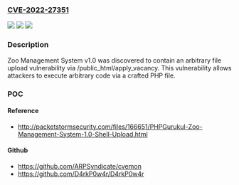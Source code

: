 ### [CVE-2022-27351](https://cve.mitre.org/cgi-bin/cvename.cgi?name=CVE-2022-27351)
![](https://img.shields.io/static/v1?label=Product&message=n%2Fa&color=blue)
![](https://img.shields.io/static/v1?label=Version&message=n%2Fa&color=blue)
![](https://img.shields.io/static/v1?label=Vulnerability&message=n%2Fa&color=brighgreen)

### Description

Zoo Management System v1.0 was discovered to contain an arbitrary file upload vulnerability via /public_html/apply_vacancy. This vulnerability allows attackers to execute arbitrary code via a crafted PHP file.

### POC

#### Reference
- http://packetstormsecurity.com/files/166651/PHPGurukul-Zoo-Management-System-1.0-Shell-Upload.html

#### Github
- https://github.com/ARPSyndicate/cvemon
- https://github.com/D4rkP0w4r/D4rkP0w4r

